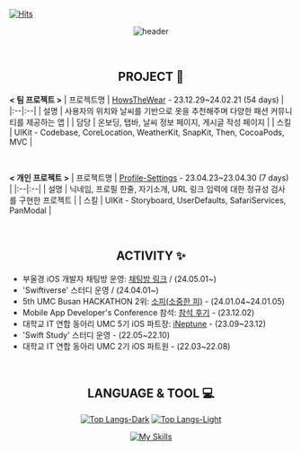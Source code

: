 [![Hits](https://hits.seeyoufarm.com/api/count/incr/badge.svg?url=https%3A%2F%2Fgithub.com%2Frafa-e1&count_bg=%2337945F&title_bg=%23000000&icon=apple.svg&icon_color=%23FFFFFF&title=HITS&edge_flat=false)](https://hits.seeyoufarm.com) 

<div align=center>

<!--![header](https://capsule-render.vercel.app/api?type=venom&color=348858&height=300&section=header&text=Code%20With%20Heart.&fontSize=90&fontColor=000000&animation=twinkling)-->
![header](https://capsule-render.vercel.app/api?type=venom&color=348858&height=300&section=header&text=Code%20With%20Heart.&fontSize=90&fontColor=FF3D5F&animation=twinkling)

<br>

## PROJECT 📱
<div align=left>
  
**< 팀 프로젝트 >**
| 프로젝트명 | [HowsTheWear](https://github.com/rafa-e1/HowsTheWear-iOS) -  23.12.29~24.02.21 (54 days) |
|:--|:--|
| 설명 | 사용자의 위치와 날씨를 기반으로 옷을 추천해주며 다양한 패션 커뮤니티를 제공하는 앱 |
| 담당 | 온보딩, 탭바, 날씨 정보 페이지, 게시글 작성 페이지 |
| 스킬 | UIKit - Codebase, CoreLocation, WeatherKit, SnapKit, Then, CocoaPods, MVC |

<br>

**< 개인 프로젝트 >**
| 프로젝트명 | [Profile-Settings](https://github.com/rafa-e1/Profile-Settings) -  23.04.23~23.04.30 (7 days) |
|:--|:--|
| 설명 | 닉네임, 프로필 한줄, 자기소개, URL 링크 입력에 대한 정규성 검사를 구현한 프로젝트 |
| 스킬 | UIKit - Storyboard, UserDefaults, SafariServices, PanModal |

</div>

<br>

## ACTIVITY ✨
<div align=left>

- 부울경 iOS 개발자 채팅방 운영: [채팅방 링크](https://open.kakao.com/o/gsa7zdpg) / (24.05.01~)<br>
- 'Swiftiverse' 스터디 운영 / (24.04.01~)<br>
- 5th UMC Busan HACKATHON 2위: [소피(소중한 피)](https://github.com/UMC-5th-Hackathon-N-Team/FE-iOS/tree/develop) - (24.01.04~24.01.05)<br>
- Mobile App Developer's Conference 참석: [참석 후기](https://velog.io/@rafa/1stConference) - (23.12.02)<br>
- 대학교 IT 연합 동아리 UMC 5기 iOS 파트장: [iNeptune](https://github.com/iNeptune-Code-Adventurers/iNeptune) - (23.09~23.12)<br>
- 'Swift Study' 스터디 운영 - (22.05~22.10)<br>
- 대학교 IT 연합 동아리 UMC 2기 iOS 파트원 - (22.03~22.08)<br>

</div>

<br>

## LANGUAGE & TOOL 💻
[![Top Langs-Dark](https://github-readme-stats.vercel.app/api/top-langs/?username=rafa-e1&layout=compact&theme=vue-dark&border_color=348858&bg_color=0D1117&title_color=ffffff#gh-dark-mode-only)](https://github.com/anuraghazra/github-readme-stats#gh-dark-mode-only)
[![Top Langs-Light](https://github-readme-stats.vercel.app/api/top-langs/?username=rafa-e1&layout=compact&theme=vue&border_color=348858&title_color=000000#gh-light-mode-only)](https://github.com/anuraghazra/github-readme-stats#gh-light-mode-only)

[![My Skills](https://skillicons.dev/icons?i=swift,git,github,notion,figma,discord)](https://skillicons.dev)

</div>

<!--### TOOL
<img src="https://img.shields.io/badge/Notion-ffffff?style=flat&logo=notion&logoColor=black" /> 
<img src="https://img.shields.io/badge/Discord-5865F2?style=flat&logo=Discord&logoColor=white" /> 
<img src="https://img.shields.io/badge/Slack-4A154B?style=flat&logo=slack&logoColor=white" />

<img src="https://img.shields.io/badge/Figma-0c0e12?style=flat&logo=figma&logoColor=white" /> 
<img src="https://img.shields.io/badge/Sketch-white?style=flat&logo=Sketch&logoColor=F7B500" /> 

<img src="https://img.shields.io/badge/GitKraken-black?style=flat&logo=gitkraken&logoColor=#179287" />

<br>
<br>

<!--## PINNED 📌
[![Readme Card](https://github-readme-stats.vercel.app/api/pin/?username=rafa-e1&repo=Profile-Settings&theme=vue)](https://github.com/rafa-e1/Profile-Settings)
[![Readme Card](https://github-readme-stats.vercel.app/api/pin/?username=rafa-e1&repo=PastPaper&theme=vue)](https://github.com/rafa-e1/PastPaper)
[![Readme Card](https://github-readme-stats.vercel.app/api/pin/?username=rafa-e1&repo=iNeptune&theme=vue)](https://github.com/rafa-e1/iNeptune)
[![Readme Card](https://github-readme-stats.vercel.app/api/pin/?username=rafa-e1&repo=WhatTheName&theme=vue)](https://github.com/rafa-e1/WhatTheName)

[![](http://mazassumnida.wtf/api/v2/generate_badge?boj=RAFAEL)](https://solved.ac/profile/rafael)
[![](https://github-readme-stats.vercel.app/api?username=rafa-e1&show_icons=true&theme=swift)](https://github.com/rafa-e1/github-readme-stats)-->
